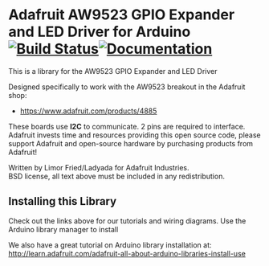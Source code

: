 # Adafruit AW9523 GPIO Expander and LED Driver for Arduino [![Build Status](https://github.com/adafruit/Adafruit_AW9523/workflows/Arduino%20Library%20CI/badge.svg)](https://github.com/adafruit/Adafruit_AW9523/actions)[![Documentation](https://github.com/adafruit/ci-arduino/blob/master/assets/doxygen_badge.svg)](http://adafruit.github.io/Adafruit_AW9523/html/index.html)

This is a library for the AW9523 GPIO Expander and LED Driver

Designed specifically to work with the AW9523 breakout in the Adafruit shop:

- https://www.adafruit.com/products/4885

These boards use **I2C** to communicate. 2 pins are required to interface.
Adafruit invests time and resources providing this open source code,
please support Adafruit and open-source hardware by purchasing
products from Adafruit!

Written by Limor Fried/Ladyada for Adafruit Industries.  
BSD license, all text above must be included in any redistribution.

## Installing this Library

Check out the links above for our tutorials and wiring diagrams. Use the Arduino library manager to install

We also have a great tutorial on Arduino library installation at:
http://learn.adafruit.com/adafruit-all-about-arduino-libraries-install-use
